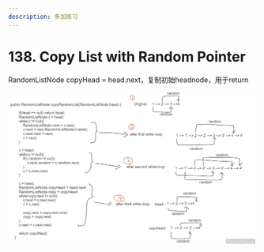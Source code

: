 ```yaml
---
description: 多加练习
---
```


# 138. Copy List with Random Pointer

RandomListNode copyHead = head.next，复制初始headnode，用于return

![](<../../.gitbook/assets/image (40) (1).png>)

